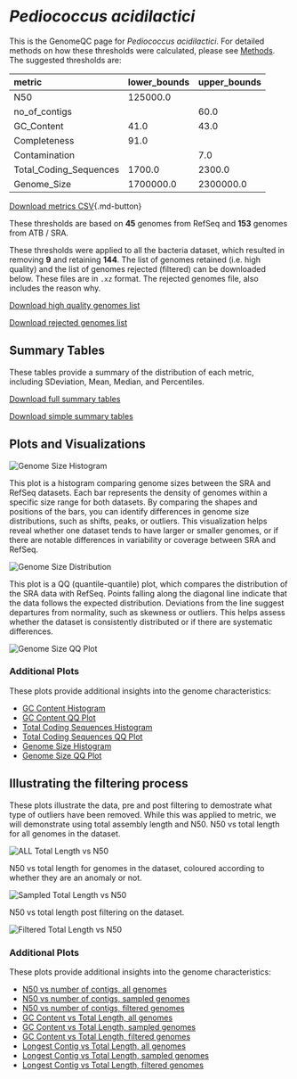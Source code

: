 # *Pediococcus acidilactici*

This is the GenomeQC page for *Pediococcus acidilactici*. For detailed methods on how these thresholds were calculated, please see [Methods](../../methods.md).
The suggested thresholds are: 

| metric                 | lower_bounds   | upper_bounds   |
|:-----------------------|:---------------|:---------------|
| N50                    | 125000.0       |                |
| no_of_contigs          |                | 60.0           |
| GC_Content             | 41.0           | 43.0           |
| Completeness           | 91.0           |                |
| Contamination          |                | 7.0            |
| Total_Coding_Sequences | 1700.0         | 2300.0         |
| Genome_Size            | 1700000.0      | 2300000.0      |

[Download metrics CSV](Pediococcus_acidilactici_metrics.csv){.md-button}


These thresholds are based on **45** genomes from RefSeq and **153** genomes from ATB / SRA.

These thresholds were applied to all the bacteria dataset, which resulted in removing **9** and retaining **144**.
The list of genomes retained (i.e. high quality) and the list of genomes rejected (filtered) can be downloaded below. These files are in `.xz` format. The rejected genomes file, also includes the reason why.

[Download high quality genomes list](Pediococcus_acidilactici_high_quality_genomes.csv.xz)


[Download rejected genomes list](Pediococcus_acidilactici_filtered_out_genomes.csv.xz)



## Summary Tables
These tables provide a summary of the distribution of each metric, including SDeviation, Mean, Median, and Percentiles.

[Download full summary tables](summary.csv)

[Download simple summary tables](selected_summary.csv)

## Plots and Visualizations

![Genome Size Histogram](Genome_Size_refseq_histogram_kde.png)

This plot is a histogram comparing genome sizes between the SRA and RefSeq datasets. Each bar represents the density of genomes within a specific size range for both datasets. By comparing the shapes and positions of the bars, you can identify differences in genome size distributions, such as shifts, peaks, or outliers. This visualization helps reveal whether one dataset tends to have larger or smaller genomes, or if there are notable differences in variability or coverage between SRA and RefSeq.

![Genome Size Distribution](Genome_Size_refseq_histogram_kde.png)

This plot is a QQ (quantile-quantile) plot, which compares the distribution of the SRA data with RefSeq. Points falling along the diagonal line indicate that the data follows the expected distribution. Deviations from the line suggest departures from normality, such as skewness or outliers. This helps assess whether the dataset is consistently distributed or if there are systematic differences.

![Genome Size QQ Plot](Genome_Size_refseq_qqplot.png)

### Additional Plots

These plots provide additional insights into the genome characteristics:

- [GC Content Histogram](GC_Content_refseq_histogram_kde.png)
- [GC Content QQ Plot](GC_Content_refseq_qqplot.png)
- [Total Coding Sequences Histogram](Total_Coding_Sequences_refseq_histogram_kde.png)
- [Total Coding Sequences QQ Plot](Total_Coding_Sequences_refseq_qqplot.png)
- [Genome Size Histogram](Genome_Size_refseq_histogram_kde.png)
- [Genome Size QQ Plot](Genome_Size_refseq_qqplot.png)
## Illustrating the filtering process
These plots illustrate the data, pre and post filtering to demostrate what type of outliers have been removed. While this was applied to metric, we will demonstrate using total assembly length and N50.
N50 vs total length for all genomes in the dataset.

![ALL Total Length vs N50](Pediococcus_acidilactici_all_total_length_N50.png)

N50 vs total length for genomes in the dataset, coloured according to whether they are an anomaly or not.

![Sampled Total Length vs N50](Pediococcus_acidilactici_sample_total_length_N50.png)

N50 vs total length post filtering on the dataset.

![Filtered Total Length vs N50](Pediococcus_acidilactici_filt_total_length_N50.png)

### Additional Plots

These plots provide additional insights into the genome characteristics:

- [N50 vs number of contigs, all genomes](Pediococcus_acidilactici_all_N50_number.png)
- [N50 vs number of contigs, sampled genomes](Pediococcus_acidilactici_sample_N50_number.png)
- [N50 vs number of contigs, filtered genomes](Pediococcus_acidilactici_filt_N50_number.png)
- [GC Content vs Total Length, all genomes](Pediococcus_acidilactici_all_total_length_GC_Content.png)
- [GC Content vs Total Length, sampled genomes](Pediococcus_acidilactici_sample_total_length_GC_Content.png)
- [GC Content vs Total Length, filtered genomes](Pediococcus_acidilactici_filt_total_length_GC_Content.png)
- [Longest Contig vs Total Length, all genomes](Pediococcus_acidilactici_all_total_length_longest.png)
- [Longest Contig vs Total Length, sampled genomes](Pediococcus_acidilactici_sample_total_length_longest.png)
- [Longest Contig vs Total Length, filtered genomes](Pediococcus_acidilactici_filt_total_length_longest.png)
